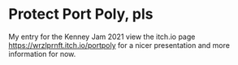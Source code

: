 # Protect Port Poly, pls
My entry for the Kenney Jam 2021
view the itch.io page https://wrzlprnft.itch.io/portpoly for a nicer presentation and more information for now.
